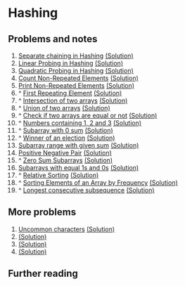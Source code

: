 # Hashing

## Problems and notes

1. [Separate chaining in Hashing](https://practice.geeksforgeeks.org/problems/separate-chaining-in-hashing/1/?track=SPCF-Hashing&batchId=154) [(Solution)]()
2. [Linear Probing in Hashing](https://practice.geeksforgeeks.org/problems/linear-probing-in-hashing/1/?track=SPCF-Hashing&batchId=154) [(Solution)]()
3. [Quadratic Probing in Hashing](https://practice.geeksforgeeks.org/problems/quadratic-probing-in-hashing/1/?track=SPCF-Hashing&batchId=154) [(Solution)]()
4. [Count Non-Repeated Elements](https://practice.geeksforgeeks.org/problems/count-distinct-elements/1/?track=SPCF-Hashing&batchId=154) [(Solution)](https://github.com/thecoducer/GeeksForGeeks_DSA_Course_Solutions/blob/master/Hashing/count_non_repeated_element.cpp)
5. [Print Non-Repeated Elements](https://practice.geeksforgeeks.org/problems/print-distinct-elements/1/?track=SPCF-Hashing&batchId=154) [(Solution)](https://github.com/thecoducer/GeeksForGeeks_DSA_Course_Solutions/blob/master/Hashing/print_non_repeated_element.cpp)
6. ^ [First Repeating Element](https://practice.geeksforgeeks.org/problems/first-repeating-element/0/?track=SPCF-Hashing&batchId=154) [(Solution)](https://github.com/thecoducer/GeeksForGeeks_DSA_Course_Solutions/blob/master/Hashing/first_repeating_element.java)
7. ^ [Intersection of two arrays](https://practice.geeksforgeeks.org/problems/intersection-of-two-arrays/0/?track=SPCF-Hashing&batchId=154) [(Solution)](https://github.com/thecoducer/GeeksForGeeks_DSA_Course_Solutions/blob/master/Hashing/intersection_arrays.cpp)
8. ^ [Union of two arrays](https://practice.geeksforgeeks.org/problems/union-of-two-arrays/0/?track=SPCF-Hashing&batchId=154) [(Solution)](https://github.com/thecoducer/GeeksForGeeks_DSA_Course_Solutions/blob/master/Hashing/union_arrays.cpp)
9. ^ [Check if two arrays are equal or not](https://practice.geeksforgeeks.org/problems/check-if-two-arrays-are-equal-or-not/0/?track=SPCF-Hashing&batchId=154) [(Solution)](https://github.com/thecoducer/GeeksForGeeks_DSA_Course_Solutions/blob/master/Hashing/two_array_equal_or_not.cpp)
10. ^ [Numbers containing 1, 2 and 3](https://practice.geeksforgeeks.org/problems/numbers-containing-1-2-and-3/0/?track=SPCF-Hashing&batchId=154) [(Solution)](https://github.com/thecoducer/GeeksForGeeks_DSA_Course_Solutions/blob/master/Hashing/number_containing_123.cpp)
11. ^ [Subarray with 0 sum](https://practice.geeksforgeeks.org/problems/subarray-with-0-sum/1/?track=SPCF-Hashing&batchId=154) [(Solution)](https://github.com/thecoducer/GeeksForGeeks_DSA_Course_Solutions/blob/master/Hashing/subarray_sum_zero.cpp)
12. ^ [Winner of an election](https://practice.geeksforgeeks.org/problems/winner-of-an-election-where-votes-are-represented-as-candidate-names/1/?track=SPCF-Hashing&batchId=154) [(Solution)](https://github.com/thecoducer/GeeksForGeeks_DSA_Course_Solutions/blob/master/Hashing/winner_of_election.java)
13. [Subarray range with given sum](https://practice.geeksforgeeks.org/problems/subarray-range-with-given-sum0128/1/?track=SPCF-Hashing&batchId=154) [(Solution)]()
14. [Positive Negative Pair](https://practice.geeksforgeeks.org/problems/positive-negative-pair/0/?track=SPCF-Hashing&batchId=154) [(Solution)]()
15. ^ [Zero Sum Subarrays](https://practice.geeksforgeeks.org/problems/zero-sum-subarrays/0/?track=SPCF-Hashing&batchId=154) [(Solution)]()
16. [Subarrays with equal 1s and 0s](https://practice.geeksforgeeks.org/problems/count-subarrays-with-equal-number-of-1s-and-0s/1/?track=SPCF-Hashing&batchId=154) [(Solution)]()
17. ^ [Relative Sorting](https://practice.geeksforgeeks.org/problems/relative-sorting/0/?track=SPCF-Hashing&batchId=154) [(Solution)]()
18. ^ [Sorting Elements of an Array by Frequency](https://practice.geeksforgeeks.org/problems/sorting-elements-of-an-array-by-frequency/1/?track=SPCF-Hashing&batchId=154) [(Solution)]()
19. ^ [Longest consecutive subsequence](https://practice.geeksforgeeks.org/problems/longest-consecutive-subsequence2449/1/?track=SPCF-Hashing&batchId=154) [(Solution)]()


## More problems

1. [Uncommon characters](https://practice.geeksforgeeks.org/problems/uncommon-characters/0/) [(Solution)](https://github.com/thecoducer/GeeksForGeeks_DSA_Course_Solutions/blob/master/Hashing/More/uncommon_characters.cpp)
2. []() [(Solution)]()
3. []() [(Solution)]()
4. []() [(Solution)]()


## Further reading
